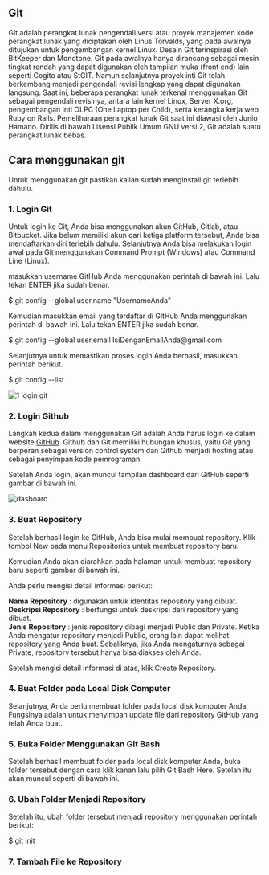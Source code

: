 <h2>Git</h2>
Git adalah perangkat lunak pengendali versi atau proyek manajemen kode perangkat lunak yang diciptakan oleh Linus Torvalds, yang pada awalnya ditujukan untuk pengembangan kernel Linux. Desain Git terinspirasi oleh BitKeeper dan Monotone. Git pada awalnya hanya dirancang sebagai mesin tingkat rendah yang dapat digunakan oleh tampilan muka (front end) lain seperti Cogito atau StGIT. Namun selanjutnya proyek inti Git telah berkembang menjadi pengendali revisi lengkap yang dapat digunakan langsung. Saat ini, beberapa perangkat lunak terkenal menggunakan Git sebagai pengendali revisinya, antara lain kernel Linux, Server X.org, pengembangan inti OLPC (One Laptop per Child), serta kerangka kerja web Ruby on Rails. Pemeliharaan perangkat lunak Git saat ini diawasi oleh Junio Hamano. Dirilis di bawah Lisensi Publik Umum GNU versi 2, Git adalah suatu perangkat lunak bebas. 

<h2>Cara menggunakan git</h2>
<p>Untuk menggunakan git pastikan kalian sudah menginstall git terlebih dahulu.</p>

<h3>1. Login Git</h3>
<p>Untuk login ke Git, Anda bisa menggunakan akun GitHub, Gitlab, atau Bitbucket. Jika belum memiliki akun dari ketiga platform tersebut, Anda bisa mendaftarkan diri terlebih dahulu. Selanjutnya Anda bisa melakukan login awal pada Git  menggunakan Command Prompt  (Windows) atau Command Line (Linux).</p>

<p>masukkan username GitHub Anda menggunakan perintah di bawah ini. Lalu tekan ENTER jika sudah benar.</p>
<p>$ git config --global user.name "UsernameAnda"</p>
<p>Kemudian masukkan email yang terdaftar di GitHub Anda menggunakan perintah di bawah  ini. Lalu tekan ENTER jika sudah benar.</p>
<p>$ git config --global user.email IsiDenganEmailAnda@gmail.com</p>
<p>Selanjutnya untuk memastikan proses login Anda berhasil, masukkan perintah berikut.</p>
<p>$ git config --list</p>

![1 login git](https://user-images.githubusercontent.com/123666514/215147495-68789af4-bc45-4aa6-adb9-0b1535868eae.png)

<h3>2. Login Github</h3>
<p>Langkah kedua dalam menggunakan Git adalah Anda harus login ke dalam website <a href="https://github.com">GitHub</a>. Github dan Git memiliki hubungan khusus, yaitu Git yang berperan sebagai version control system dan Github menjadi hosting atau sebagai penyimpan kode pemrograman.</p>

<p>Setelah Anda login, akan muncul tampilan dashboard dari GitHub seperti  gambar di bawah ini.</p>

![dasboard](https://user-images.githubusercontent.com/123666514/215240716-37d5c5cf-23bf-4930-9844-677617201262.PNG)

<h3>3. Buat Repository</h3>
<p>Setelah berhasil login ke GitHub, Anda bisa mulai membuat repository. Klik tombol New pada menu Repositories untuk membuat repository baru.</p>



<p>Kemudian Anda akan diarahkan pada halaman untuk membuat repository baru seperti gambar di bawah ini.</p>

<p>Anda perlu mengisi detail informasi berikut:</p>

  <b>Nama Repository</b> : digunakan untuk identitas repository yang dibuat.<br>
  <b>Deskripsi Repository</b> : berfungsi untuk deskripsi dari repository yang dibuat.<br>
  <b>Jenis Repository</b> : jenis repository  dibagi menjadi Public dan Private. Ketika Anda mengatur repository menjadi Public, orang lain dapat melihat repository yang Anda buat. Sebaliknya, jika Anda mengaturnya sebagai Private, repository tersebut hanya bisa diakses oleh Anda.

<p>Setelah mengisi detail informasi di atas, klik Create Repository.</p>

<h3>4. Buat Folder pada Local Disk Computer</h3>
<p>Selanjutnya, Anda perlu membuat folder pada local disk komputer Anda. Fungsinya adalah untuk menyimpan update file dari repository GitHub yang telah Anda buat.</p>

<h3>5. Buka Folder Menggunakan Git Bash</h3>
<p>Setelah berhasil membuat folder pada local disk komputer Anda,  buka folder tersebut dengan cara klik kanan lalu pilih Git Bash Here. Setelah itu akan muncul seperti di bawah ini.</p>

<h3>6. Ubah Folder Menjadi Repository</h3>
<p>Setelah itu, ubah folder tersebut menjadi repository menggunakan perintah berikut:</p>
<p>$ git init</p>

<h3>7. Tambah File ke Repository</h3>
